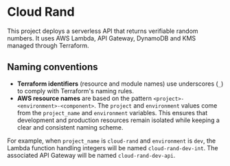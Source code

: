 # Cloud Rand

This project deploys a serverless API that returns verifiable random numbers. It
uses AWS Lambda, API Gateway, DynamoDB and KMS managed through Terraform.

## Naming conventions

 - **Terraform identifiers** (resource and module names) use underscores (`_`)
   to comply with Terraform's naming rules.
- **AWS resource names** are based on the pattern
  `<project>-<environment>-<component>`. The `project` and `environment` values
  come from the `project_name` and `environment` variables. This ensures that
  development and production resources remain isolated while keeping a clear and
  consistent naming scheme.

For example, when `project_name` is `cloud-rand` and `environment` is `dev`, the
Lambda function handling integers will be named `cloud-rand-dev-int`. The
associated API Gateway will be named `cloud-rand-dev-api`.
